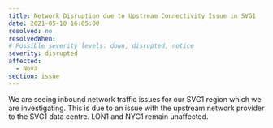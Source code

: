 ```yaml
---
title: Network Disruption due to Upstream Connectivity Issue in SVG1
date: 2021-05-10 16:05:00
resolved: no
resolvedWhen: 
# Possible severity levels: down, disrupted, notice
severity: disrupted
affected:
  - Nova
section: issue
---
```


We are seeing inbound network traffic issues for our SVG1 region which we are investigating. This is due to an issue with the upstream network provider to the SVG1 data centre.
LON1 and NYC1 remain unaffected.
